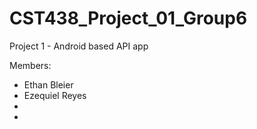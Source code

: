 # CST438_Project_01_Group6
Project 1 - Android based API app 

Members:
- Ethan Bleier
- Ezequiel Reyes
- 
- 
